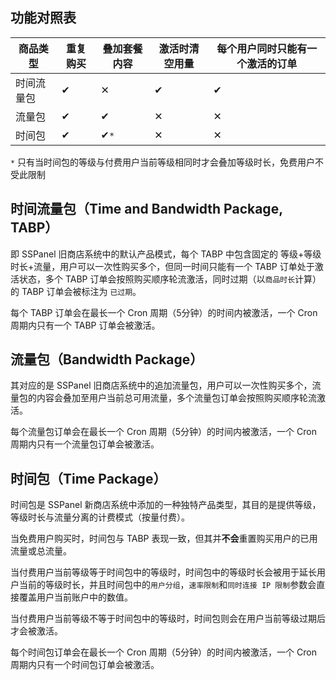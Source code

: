 ## 功能对照表

商品类型 | 重复购买 | 叠加套餐内容 | 激活时清空用量 | 每个用户同时只能有一个激活的订单
--------|---------|-------------|---------------|-------------------
时间流量包 | ✔ | ✕ | ✔ | ✔
流量包     | ✔ | ✔ | ✕ | ✕
时间包     | ✔ | ✔`*` | ✕ | ✕

`*` 只有当时间包的等级与付费用户当前等级相同时才会叠加等级时长，免费用户不受此限制

## 时间流量包（Time and Bandwidth Package, TABP）

即 SSPanel 旧商店系统中的默认产品模式，每个 TABP 中包含固定的 等级+等级时长+流量，用户可以一次性购买多个，但同一时间只能有一个 TABP 订单处于激活状态，多个 TABP 订单会按照购买顺序轮流激活，同时过期（以`商品时长`计算）的 TABP 订单会被标注为 `已过期`。

每个 TABP 订单会在最长一个 Cron 周期（5分钟）的时间内被激活，一个 Cron 周期内只有一个 TABP 订单会被激活。

## 流量包（Bandwidth Package）

其对应的是 SSPanel 旧商店系统中的追加流量包，用户可以一次性购买多个，流量包的内容会叠加至用户当前总可用流量，多个流量包订单会按照购买顺序轮流激活。

每个流量包订单会在最长一个 Cron 周期（5分钟）的时间内被激活，一个 Cron 周期内只有一个流量包订单会被激活。

## 时间包（Time Package）

时间包是 SSPanel 新商店系统中添加的一种独特产品类型，其目的是提供等级，等级时长与流量分离的计费模式（按量付费）。

当免费用户购买时，时间包与 TABP 表现一致，但其并**不会**重置购买用户的已用流量或总流量。

当付费用户当前等级等于时间包中的等级时，时间包中的等级时长会被用于延长用户当前的等级时长，并且时间包中的`用户分组`，`速率限制`和`同时连接 IP 限制`参数会直接覆盖用户当前账户中的数值。

当付费用户当前等级不等于时间包中的等级时，时间包则会在用户当前等级过期后才会被激活。

每个时间包订单会在最长一个 Cron 周期（5分钟）的时间内被激活，一个 Cron 周期内只有一个时间包订单会被激活。
